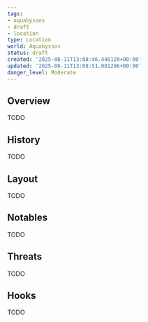 ```yaml
---
tags:
- aquabyssos
- draft
- location
type: Location
world: Aquabyssos
status: draft
created: '2025-08-11T13:08:46.446120+00:00'
updated: '2025-08-11T13:08:51.081296+00:00'
danger_level: Moderate
---
```



## Overview

TODO
## History

TODO
## Layout

TODO
## Notables

TODO
## Threats

TODO
## Hooks

TODO
